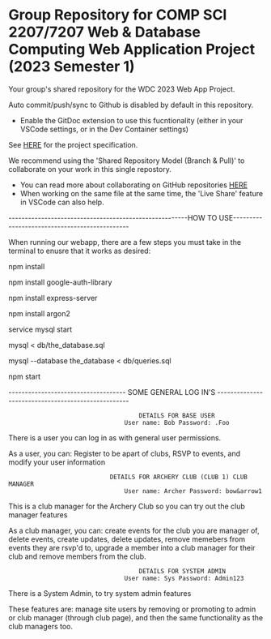 # Group Repository for COMP SCI 2207/7207 Web & Database Computing Web Application Project (2023 Semester 1)

Your group's shared repository for the WDC 2023 Web App Project.

Auto commit/push/sync to Github is disabled by default in this repository.
- Enable the GitDoc extension to use this fucntionality (either in your VSCode settings, or in the Dev Container settings)

See [HERE](https://myuni.adelaide.edu.au/courses/85266/pages/2023-web-application-group-project-specification) for the project specification.

We recommend using the 'Shared Repository Model (Branch & Pull)' to collaborate on your work in this single repostory.
- You can read more about collaborating on GitHub repositories [HERE](https://docs.github.com/en/pull-requests/collaborating-with-pull-requests)
- When working on the same file at the same time, the 'Live Share' feature in VSCode can also help.

-------------------------------------------------------HOW TO USE----------------------------------------------

When running our webapp, there are a few steps you must take in the terminal to enusre that it works as desired:

npm install

npm install google-auth-library

npm install express-server

npm install argon2

service mysql start

mysql < db/the_database.sql

mysql --database the_database < db/queries.sql

npm start

------------------------------------ SOME GENERAL LOG IN'S ---------------------------------------------------

                                        DETAILS FOR BASE USER
                                    User name: Bob Password: .Foo

There is a user you can log in as with general user permissions.

As a user, you can: Register to be apart of clubs, RSVP to events, and modify your user information


                                DETAILS FOR ARCHERY CLUB (CLUB 1) CLUB MANAGER
                                    User name: Archer Password: bow&arrow1

This is a club manager for the Archery Club so you can try out the club manager features

As a club manager, you can: create events for the club you are manager of, delete events, create updates, delete updates, remove memebers from events they are rsvp'd to, upgrade a member into a club manager for their club and remove members from the club.



                                        DETAILS FOR SYSTEM ADMIN
                                    User name: Sys Password: Admin123

There is a System Admin, to try system admin features

These features are: manage site users by removing or promoting to admin or club manager (through club page), and then the same functionality as the club managers too.

